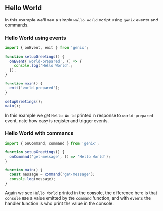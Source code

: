 ## Hello World

In this example we'll see a simple `Hello World` script using `genix` events and commands.

### Hello World using events

```js
import { onEvent, emit } from 'genix';

function setupGreetings() {
  onEvent('world-prepared', () => {
    console.log('Hello World');
  });
}

function main() {
  emit('world-prepared');
}

setupGreetings();
main();
```

In this example we get `Hello World` printed in response to `world-prepared` event, note how easy is register and trigger events.

### Hello World with commands

```js
import { onCommand, command } from 'genix';

function setupGreetings() {
  onCommand('get-message', () => 'Hello World');
}

function main() {
  const message = command('get-message');
  console.log(message);
}
```

Again we see `Hello World` printed in the console, the difference here is that `console` use a value emitted by the `command` function, and with `events` the handler function is who print the value in the console.
